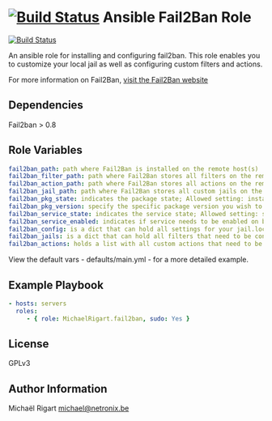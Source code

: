 [![Build Status](https://travis-ci.org/CSC-IT-Center-for-Science/ansible-role-fail2ban.svg)](https://travis-ci.org/CSC-IT-Center-for-Science/ansible-role-fail2ban)
Ansible Fail2Ban Role
=====================
[![Build Status](https://semaphoreci.com/api/v1/projects/5eff6bc5-156e-4c1b-88e5-41b55ff4c170/459360/badge.svg)](https://semaphoreci.com/michaelrigart/ansible-role-fail2ban) 

An ansible role for installing and configuring fail2ban. This role enables you to customize your local jail as well
as configuring custom filters and actions.

For more information on Fail2Ban, [visit the Fail2Ban website](http://www.fail2ban.org/wiki/index.php/Main_Page)

Dependencies
------------

Fail2ban > 0.8

Role Variables
--------------

```yaml
fail2ban_path: path where Fail2Ban is installed on the remote host(s)
fail2ban_filter_path: path where Fail2Ban stores all filters on the remote host(s)
fail2ban_action_path: path where Fail2Ban stores all actions on the remote host(s)
fail2ban_jail_path: path where Fail2Ban stores all custom jails on the remote host(s)
fail2ban_pkg_state: indicates the package state; Allowed setting: installed, latest
fail2ban_pkg_version: specify the specific package version you wish to install When specifying a version, the state will be forced to installed. When omitting the variable or leaving it empty it will install the package as specified by the state variable
fail2ban_service_state: indicates the service state; Allowed setting: started, stopped
fail2ban_service_enabled: indicates if service needs to be enabled on boot; Allowed settings: yes, no
fail2ban_config: is a dict that can hold all settings for your jail.local file
fail2ban_jails: is a dict that can hold all filters that need to be configured in your jail.local file. The dict key will be used as section name and filter value. So make sure this matches. The filter key will also be used to check if there are any custom filters that need to be copied to the remote host(s). Your custom filters should be stored under files/filters
fail2ban_actions: holds a list with all custom actions that need to be copied to the remote host(s). Your custom actions should be stored under files/actions
```

View the default vars - defaults/main.yml - for a more detailed example.

Example Playbook
-------------------------

```yaml
- hosts: servers
  roles:
     - { role: MichaelRigart.fail2ban, sudo: Yes }
```

License
-------

GPLv3

Author Information
------------------

Michaël Rigart <michael@netronix.be>
